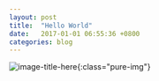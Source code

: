 ```yaml
---
layout: post
title:  "Hello World"
date:   2017-01-01 06:55:36 +0800
categories: blog
---
```


![image-title-here](https://www.facebook.com/rsrc.php/v3/y4/r/-PAXP-deijE.gif){:class="pure-img"}